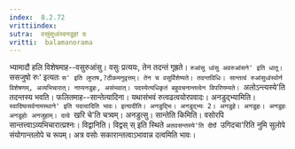 ```yaml
---
index:  8.2.72
vrittiindex: 
sutra:  वस्रुंसुध्वंस्वनडुहां दः
vritti:  balamanorama 
---
```


भ्यामादौ हलि विशेषमाह--वसुरुआंसु। वसुः प्रत्ययः, तेन तदन्तं गृह्रते। `रुआंसु ध्वंसु अवरुआंसने' इति धातू। `ससजुषो रुः' इत्यतः `स' इति लुप्तष,?ठीकमनुवृत्तम्। तेन च वसुर्विशेष्यते। तदन्तविधिः। सान्तत्वं रुआंसुध्वंस्वोर्न विशेषणम्, अव्यभिचारात्। नाप्यनडुहः, असंभवात्। पदस्येत्यधिकृतं बहुवचनान्तत्वेन विपरिणम्यते। `अलोऽन्त्यस्ये'ति तदन्तस्य भवति। फलितमाह--सान्तेत्यादिना। यथासंभवं रुत्वढत्वयोरपवादः। अनडुद्भ्यामिति। `स्वादिष्वसर्वनामस्थाने' इति पदत्वादिति भावः। इत्यादीति। अनडुद्भिः। अनडुद्भ्यः 2। अनडुहे। अनडुहः। अनडुहः अनडुहोः अनजुहाम्। दत्वे `खरि चे'ति चत्र्वम्। अनडुत्सु। सान्तेति किमिति। वसोरपि सान्तत्त्वाऽव्यभिचारात्प्रश्नः। विद्वानिति। विद्वस् स् इति स्थिते `अतवसन्तस्ये'ति दीर्घे `उगिदचा'रिति नुमि सुलोपे संयोगान्तलोपे च रूपम्। अत्र वसोः सकारान्तत्वाऽभावान्न दत्वमिति भावः। 

